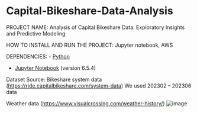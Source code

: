 # Capital-Bikeshare-Data-Analysis
PROJECT NAME: Analysis of Capital Bikeshare Data: Exploratory Insights and Predictive Modeling

HOW TO INSTALL AND RUN THE PROJECT: Jupyter notebook, AWS

DEPENDENCIES: - [Python](https://www.python.org/)

- [Jupyter Notebook](https://jupyter.org/) (version 6.5.4)

Dataset Source: Bikeshare system data (https://ride.capitalbikeshare.com/system-data)
We used 202302 – 202306 data

Weather data (https://www.visualcrossing.com/weather-history/) 
![image](https://github.com/user-attachments/assets/de726fdf-c73d-42b2-8769-d35b740e75f1)
